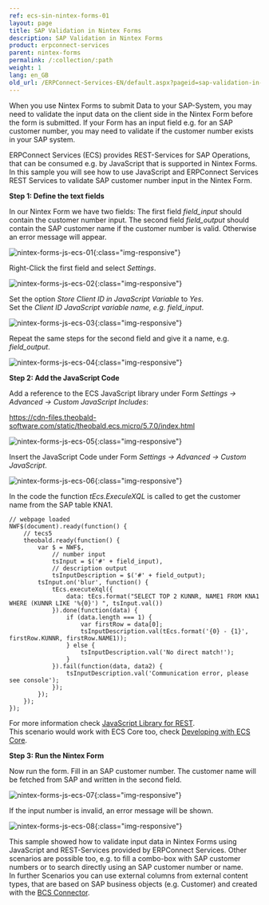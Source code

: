 ```yaml
---
ref: ecs-sin-nintex-forms-01
layout: page
title: SAP Validation in Nintex Forms
description: SAP Validation in Nintex Forms
product: erpconnect-services
parent: nintex-forms
permalink: /:collection/:path
weight: 1
lang: en_GB
old_url: /ERPConnect-Services-EN/default.aspx?pageid=sap-validation-in-nintex-forms
---
```


When you use Nintex Forms to submit Data to your SAP-System, you may need to validate the input data on the client side in the Nintex Form before the form is submitted. If your Form has an input field e.g. for an SAP customer number, you may need to validate if the customer number exists in your SAP system. 

ERPConnect Services (ECS) provides REST-Services for SAP Operations, that can be consumed e.g. by JavaScript that is supported in Nintex Forms. In this sample you will see how to use JavaScript and ERPConnect Services REST Services to validate SAP customer number input in the Nintex Form. 

**Step 1: Define the text fields**

In our Nintex Form we have two fields:
The first field *field_input* should contain the customer number input.
The second field *field_output* should contain the SAP customer name if the customer number is valid. Otherwise an error message will appear.

![nintex-forms-js-ecs-01](/img/content/nintex-forms-js-ecs-01.png){:class="img-responsive"}

Right-Click the first field and select *Settings*.

![nintex-forms-js-ecs-02](/img/content/nintex-forms-js-ecs-02.png){:class="img-responsive"}

Set the option *Store Client ID in JavaScript Variable* to *Yes*.<br>
Set the *Client ID JavaScript variable name, e.g. field_input*.

![nintex-forms-js-ecs-03](/img/content/nintex-forms-js-ecs-03.png){:class="img-responsive"}

Repeat the same steps for the second field and give it a name, e.g. *field_output*.

![nintex-forms-js-ecs-04](/img/content/nintex-forms-js-ecs-04.png){:class="img-responsive"}

**Step 2: Add the JavaScript Code**

Add a reference to the ECS JavaScript library under Form *Settings -> Advanced -> Custom JavaScript Includes*:

https://cdn-files.theobald-software.com/static/theobald.ecs.micro/5.7.0/index.html


![nintex-forms-js-ecs-05](/img/content/nintex-forms-js-ecs-05.png){:class="img-responsive"}

Insert the JavaScript Code under Form *Settings -> Advanced -> Custom JavaScript*.

![nintex-forms-js-ecs-06](/img/content/nintex-forms-js-ecs-06.png){:class="img-responsive"}

In the code the function *tEcs.ExeculeXQL* is called to get the customer name from the SAP table KNA1.

```
// webpage loaded
NWF$(document).ready(function() {
    // tecs5
    theobald.ready(function() {    
        var $ = NWF$,
            // number input
            tsInput = $('#' + field_input),
            // description output
            tsInputDescription = $('#' + field_output);           
        tsInput.on('blur', function() {        
            tEcs.executeXql({            
                data: tEcs.format("SELECT TOP 2 KUNNR, NAME1 FROM KNA1 WHERE (KUNNR LIKE '%{0}') ", tsInput.val())        
            }).done(function(data) {            
                if (data.length === 1) {                
                    var firstRow = data[0];                
                    tsInputDescription.val(tEcs.format('{0} - {1}', firstRow.KUNNR, firstRow.NAME1));            
                } else {                
                    tsInputDescription.val('No direct match!');            
                }        
            }).fail(function(data, data2) {            
                tsInputDescription.val('Communication error, please see console');        
            });    
        });
    });
});
```


For more information check [JavaScript Library for REST]().  <br>
This scenario would work with ECS Core too, check [Developing with ECS Core]().

**Step 3: Run the Nintex Form**

Now run the form. Fill in an SAP customer number. The customer name will be fetched from SAP and written in the second field. 

![nintex-forms-js-ecs-07](/img/content/nintex-forms-js-ecs-07.png){:class="img-responsive"}

If the input number is invalid, an error message will be shown.

![nintex-forms-js-ecs-08](/img/content/nintex-forms-js-ecs-08.png){:class="img-responsive"}

This sample showed how to validate input data in Nintex Forms using JavaScript and REST-Services provided by ERPConnect Services. 
Other scenarios are possible too, e.g. to fill a combo-box with SAP customer numbers or to search directly using an SAP customer number or name.  
In further Scenarios you can use external columns from external content types, that are based on SAP business objects (e.g. Customer) and created with the [BCS Connector](../../ecs/bcs-connector).